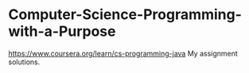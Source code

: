 # Computer-Science-Programming-with-a-Purpose
https://www.coursera.org/learn/cs-programming-java
My assignment solutions.
